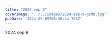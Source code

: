 ```yaml
---
title: "2024 sep 9"
coverImage: "../../images/2024-sep-9-gzMD.jpg"
pubDate: "2024-09-09T06:38:44.703Z"
---
```


2024 sep 9

